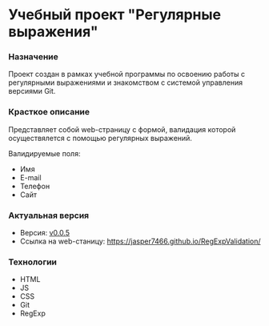 # Учебный проект "Регулярные выражения"

### Назначение

Проект создан в рамках учебной программы по освоению работы с регулярными выражениями и знакомством с системой управления версиями Git.

### Красткое описание

Представляет собой web-страницу с формой, валидация которой осуществялется с помощью регулярных выражений.

Валидируемые поля:

 - Имя
 - E-mail
 - Телефон
 - Сайт

### Актуальная версия

 - Версия: [v0.0.5](https://github.com/jasper7466/RegExpValidation/tree/v.0.0.5)
 - Ссылка на web-станицу: https://jasper7466.github.io/RegExpValidation/
 
### Технологии

 - HTML
 - JS
 - CSS
 - Git
 - RegExp
